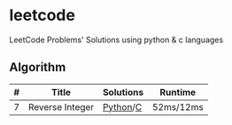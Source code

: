 # leetcode
LeetCode Problems' Solutions using python &amp; c languages

## Algorithm
|#|Title|Solutions|Runtime|
|--------|--------|--------|-------|
|7|Reverse Integer|[Python](./algorithms/7_reverse_integer.md#Python)/[C](./algorithms/7_reverse_integer.md#C)|52ms/12ms|

